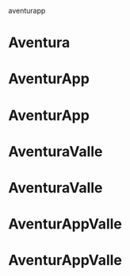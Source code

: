 aventurapp
# Aventura
# AventurApp
# AventurApp
# AventuraValle
# AventuraValle
# AventurAppValle
# AventurAppValle
